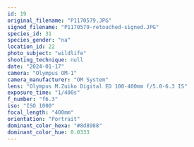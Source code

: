 ```yaml
---
id: 19
original_filename: "P1170579.JPG"
signed_filename: "P1170579-retouched-signed.JPG"
species_id: 31
species_gender: "na"
location_id: 22
photo_subject: "wildlife"
shooting_technique: null
date: "2024-01-17"
camera: "Olympus OM-1"
camera_manufacturer: "OM System"
lens: "Olympus M.Zuiko Digital ED 100-400mm f/5.0-6.3 IS"
exposure_time: "1/400s"
f_number: "f6.3"
iso: "ISO 1000"
focal_length: "400mm"
orientation: "Portrait"
dominant_color_hexa: "#8d8988"
dominant_color_hue: 0.0333
---
```

